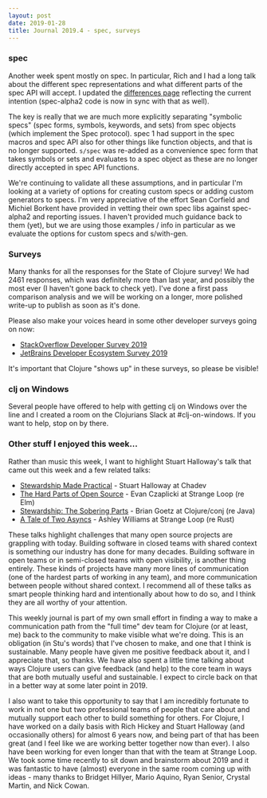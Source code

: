 ```yaml
---
layout: post
date: 2019-01-28
title: Journal 2019.4 - spec, surveys
---
```


### spec

Another week spent mostly on spec. In particular, Rich and I had a long talk about the different spec representations and what different parts of the spec API will accept. I updated the [differences page](https://github.com/clojure/spec-alpha2/wiki/Differences-from-spec.alpha) reflecting the current intention (spec-alpha2 code is now in sync with that as well). 

The key is really that we are much more explicitly separating "symbolic specs" (spec forms, symbols, keywords, and sets) from spec objects (which implement the Spec protocol). spec 1 had support in the spec macros and spec API also for other things like function objects, and that is no longer supported. `s/spec` was re-added as a convenience spec form that takes symbols or sets and evaluates to a spec object as these are no longer directly accepted in spec API functions.

We're continuing to validate all these assumptions, and in particular I'm looking at a variety of options for creating custom specs or adding custom generators to specs. I'm very appreciative of the effort Sean Corfield and Michiel Borkent have provided in vetting their own spec libs against spec-alpha2 and reporting issues. I haven't provided much guidance back to them (yet), but we are using those examples / info in particular as we evaluate the options for custom specs and s/with-gen.

### Surveys

Many thanks for all the responses for the State of Clojure survey! We had 2461 responses, which was definitely more than last year, and possibly the most ever (I haven't gone back to check yet). I've done a first pass comparison analysis and we will be working on a longer, more polished write-up to publish as soon as it's done.

Please also make your voices heard in some other developer surveys going on now:

* [StackOverflow Developer Survey 2019](https://stackoverflow.blog/2019/01/23/our-2019-developer-survey-is-open-to-coders-everywhere/)
* [JetBrains Developer Ecosystem Survey 2019](https://surveys.jetbrains.com/s3/sh-developer-ecosystem-survey-2019)

It's important that Clojure "shows up" in these surveys, so please be visible!

### clj on Windows

Several people have offered to help with getting clj on Windows over the line and I created a room on the Clojurians Slack at #clj-on-windows. If you want to help, stop on by there.

### Other stuff I enjoyed this week...

Rather than music this week, I want to highlight Stuart Halloway's talk that came out this week and a few related talks:

* [Stewardship Made Practical](https://youtu.be/GXgbV7jB_Bc?t=70) - Stuart Halloway at Chadev
* [The Hard Parts of Open Source](https://www.youtube.com/watch?v=o_4EX4dPppA) - Evan Czaplicki at Strange Loop (re Elm)
* [Stewardship: The Sobering Parts](https://www.youtube.com/watch?v=2y5Pv4yN0b0) - Brian Goetz at Clojure/conj (re Java)
* [A Tale of Two Asyncs](https://www.youtube.com/watch?v=aGJTXdXQN2o) - Ashley Williams at Strange Loop (re Rust)

These talks highlight challenges that many open source projects are grappling with today. Building software in closed teams with shared context is something our industry has done for many decades. Building software in open teams or in semi-closed teams with open visibility, is another thing entirely. These kinds of projects have many more lines of communication (one of the hardest parts of working in any team), and more communication between people without shared context. I recommend all of these talks as smart people thinking hard and intentionally about how to do so, and I think they are all worthy of your attention.

This weekly journal is part of my own small effort in finding a way to make a communication path from the "full time" dev team for Clojure (or at least, me) back to the community to make visible what we're doing. This is an obligation (in Stu's words) that I've chosen to make, and one that I think is sustainable. Many people have given me positive feedback about it, and I appreciate that, so thanks. We have also spent a little time talking about ways Clojure users can give feedback (and help) to the core team in ways that are both mutually useful and sustainable. I expect to circle back on that in a better way at some later point in 2019.

I also want to take this opportunity to say that I am incredibly fortunate to work in not one but two professional teams of people that care about and mutually support each other to build something for others. For Clojure, I have worked on a daily basis with Rich Hickey and Stuart Halloway (and occasionally others) for almost 6 years now, and being part of that has been great (and I feel like we are working better together now than ever). I also have been working for even longer than that with the team at Strange Loop. We took some time recently to sit down and brainstorm about 2019 and it was fantastic to have (almost) everyone in the same room coming up with ideas - many thanks to Bridget Hillyer, Mario Aquino, Ryan Senior, Crystal Martin, and Nick Cowan. 

